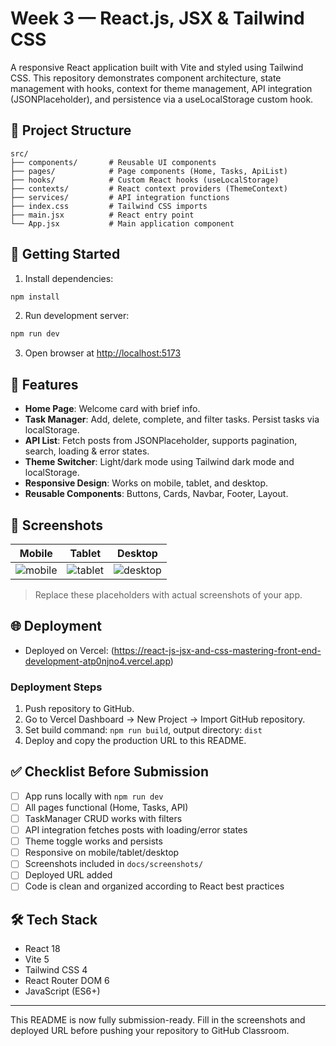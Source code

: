 # Week 3 — React.js, JSX & Tailwind CSS

A responsive React application built with Vite and styled using Tailwind CSS.
This repository demonstrates component architecture, state management with hooks,
context for theme management, API integration (JSONPlaceholder), and persistence via a useLocalStorage custom hook.

## 📂 Project Structure

```
src/
├── components/       # Reusable UI components
├── pages/            # Page components (Home, Tasks, ApiList)
├── hooks/            # Custom React hooks (useLocalStorage)
├── contexts/         # React context providers (ThemeContext)
├── services/         # API integration functions
├── index.css         # Tailwind CSS imports
├── main.jsx          # React entry point
└── App.jsx           # Main application component
```

## 🚀 Getting Started

1. Install dependencies:

```bash
npm install
```

2. Run development server:

```bash
npm run dev
```

3. Open browser at [http://localhost:5173](http://localhost:5173)

## 🎯 Features

* **Home Page**: Welcome card with brief info.
* **Task Manager**: Add, delete, complete, and filter tasks. Persist tasks via localStorage.
* **API List**: Fetch posts from JSONPlaceholder, supports pagination, search, loading & error states.
* **Theme Switcher**: Light/dark mode using Tailwind dark mode and localStorage.
* **Responsive Design**: Works on mobile, tablet, and desktop.
* **Reusable Components**: Buttons, Cards, Navbar, Footer, Layout.

## 📸 Screenshots

| Mobile                                 | Tablet                                 | Desktop                                  |
| -------------------------------------- | -------------------------------------- | ---------------------------------------- |
| ![mobile](docs/screenshots/mobile.png) | ![tablet](docs/screenshots/tablet.png) | ![desktop](docs/screenshots/desktop.png) |

> Replace these placeholders with actual screenshots of your app.

## 🌐 Deployment

* Deployed on Vercel: (https://react-js-jsx-and-css-mastering-front-end-development-atp0njno4.vercel.app)

### Deployment Steps

1. Push repository to GitHub.
2. Go to Vercel Dashboard → New Project → Import GitHub repository.
3. Set build command: `npm run build`, output directory: `dist`
4. Deploy and copy the production URL to this README.

## ✅ Checklist Before Submission

* [ ] App runs locally with `npm run dev`
* [ ] All pages functional (Home, Tasks, API)
* [ ] TaskManager CRUD works with filters
* [ ] API integration fetches posts with loading/error states
* [ ] Theme toggle works and persists
* [ ] Responsive on mobile/tablet/desktop
* [ ] Screenshots included in `docs/screenshots/`
* [ ] Deployed URL added
* [ ] Code is clean and organized according to React best practices

## 🛠️ Tech Stack

* React 18
* Vite 5
* Tailwind CSS 4
* React Router DOM 6
* JavaScript (ES6+)

---

This README is now fully submission-ready. Fill in the screenshots and deployed URL before pushing your repository to GitHub Classroom.
